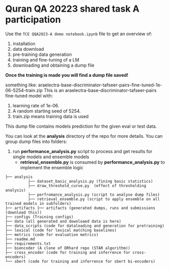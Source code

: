 # Quran QA 20223 shared task A participation
Use the `TCE QQA2023-A demo notebook.ipynb` file to get an overview of:
1. installation
2. data download
3. pre-training data generation
4. training and fine-tuning of a LM
5. downloading and obtaining a dump file

**Once the training is made you will find a dump file saved!**

something like: araelectra-base-discriminator-tafseer-pairs-fine-tuned-1e-06-5254-train.zip
This is an araelectra-base-discriminator-tafseer-pairs fine-tuned model with:
1. learning rate of 1e-06.
2. A random starting seed of 5254.
4. train.zip means training data is used

This dump file contains models prediction for the given eval or test data.

You can look at the **analysis** directory of the repo for more details.
You can group dump files into folders:
1. run **performance_analysis.py** script to process and get results for single models and ensemble models
   - **retrieval_ensemble.py** is consumed by **performance_analysis.py** to implement the ensemble logic

```
├── analysis
          ├── dataset_basic_analysis.py (fining basic statistics)
          ├── draw_threshold_curve.py  (effect of thresholding analysis)
          ├── perfromance_analysis.py (script to analyse dump files)
          ├── retrieval_ensemble.py (script to apply ensemble on all trained models in subfolders)
├── artifacts ├── artifacts (generated dumps, runs and submissions (download this))
├── configs (Training configs)
├── data (all generated and downloaed data is here)
├── data_scripts (code for dataloading and generation for pretraining)
├── lexical (code for lexical matching baselines)
├── metrics (code for evaluation metrics)
├── readme.md
├── requirements.txt
├── biencoder (A clone of DRhard repo (STAR algorithm))
├── cross_encoder (code for training and inferrence for cross-encoders)
└── sbert (code for training and inferrence for sbert bi-encoders)
```
